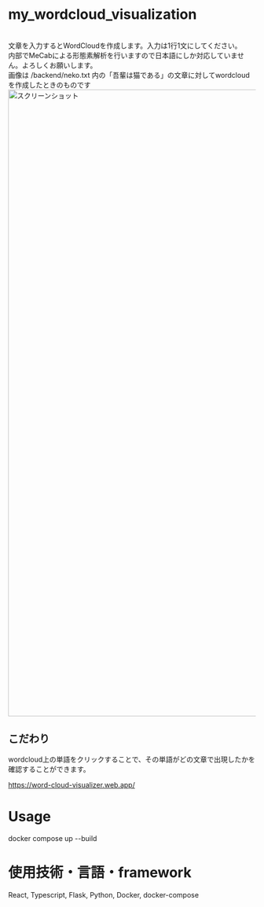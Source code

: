 # my_wordcloud_visualization

<br>
文章を入力するとWordCloudを作成します。入力は1行1文にしてください。
<br>
内部でMeCabによる形態素解析を行いますので日本語にしか対応していません。よろしくお願いします。
<br>
画像は /backend/neko.txt 内の「吾輩は猫である」の文章に対してwordcloudを作成したときのものです

<img width="1276" alt="スクリーンショット" src="https://user-images.githubusercontent.com/56148137/132624791-5ad29911-3ac6-4e43-9d3f-5d6c9932ba77.png">

## こだわり
wordcloud上の単語をクリックすることで、その単語がどの文章で出現したかを確認することができます。


https://word-cloud-visualizer.web.app/

# Usage
docker compose up --build

# 使用技術・言語・framework
React, Typescript, Flask, Python, Docker, docker-compose
